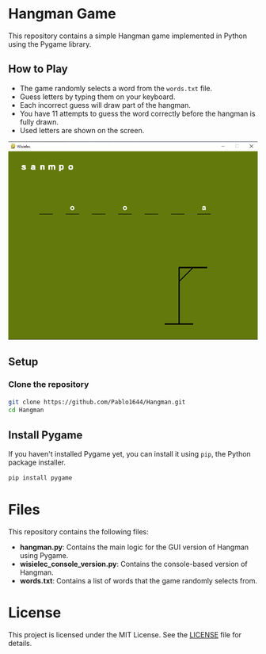 # Hangman Game

This repository contains a simple Hangman game implemented in Python using the Pygame library.

## How to Play

- The game randomly selects a word from the `words.txt` file.
- Guess letters by typing them on your keyboard.
- Each incorrect guess will draw part of the hangman.
- You have 11 attempts to guess the word correctly before the hangman is fully drawn.
- Used letters are shown on the screen. 

![Screen from game](https://github.com/Pablo1644/Hangman/blob/main/hangman.png) 
## Setup

### Clone the repository

```bash
git clone https://github.com/Pablo1644/Hangman.git
cd Hangman
```
## Install Pygame

If you haven't installed Pygame yet, you can install it using `pip`, the Python package installer.

```bash
pip install pygame
```

# Files

This repository contains the following files:

- **hangman.py**: Contains the main logic for the GUI version of Hangman using Pygame.
- **wisielec_console_version.py**: Contains the console-based version of Hangman.
- **words.txt**: Contains a list of words that the game randomly selects from.

# License

This project is licensed under the MIT License. See the [LICENSE](LICENSE) file for details.



